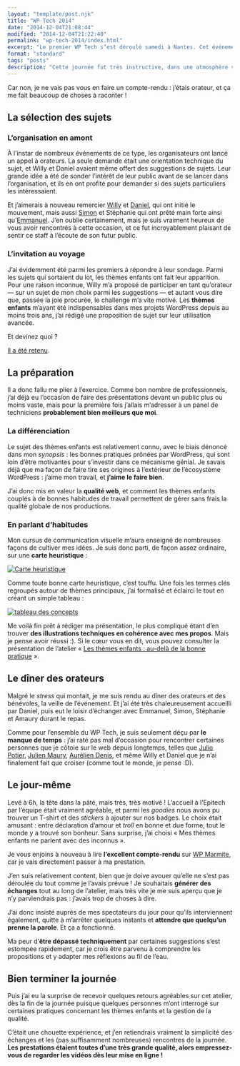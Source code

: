 ```yaml
---
layout: "template/post.njk"
title: "WP Tech 2014"
date: "2014-12-04T21:08:44"
modified: "2014-12-04T21:22:40"
permalink: "wp-tech-2014/index.html"
excerpt: "Le premier WP Tech s’est déroulé samedi à Nantes. Cet événement orienté sur la technique a été un franc succès, et pour cause&nbsp;: les organisateurs [Daniel Roch](https://www.seomix.fr) et [Willy Bahuaud](https://www.wabeo.fr) ont été extraordinaires, avec le soutien bienvenu de plusieurs bénévoles."
format: "standard"
tags: "posts"
description: "Cette journée fut très instructive, dans une atmosphère vraiment agréable. Chaque intervention m’a appris quelque chose —&nbsp;et pour en lire un compte-rendu d’excellente facture, je vous invite à lire celui de <a href=\"https://wpmarmite.com/wp-tech-2014/\">WP Marmite</a>. "
---
```

Car non, je ne vais pas vous en faire un compte-rendu&nbsp;: j’étais orateur, et ça me fait beaucoup de choses à raconter&nbsp;!

## La sélection des sujets

### L’organisation en amont

À l’instar de nombreux événements de ce type, les organisateurs ont lancé un appel à orateurs. La seule demande était une orientation technique du sujet, et Willy et Daniel avaient même offert des suggestions de sujets. Leur grande idée a été de sonder l’intérêt de leur public avant de se lancer dans l’organisation, et ils en ont profité pour demander si des sujets particuliers les intéressaient.

Et j’aimerais à nouveau remercier [Willy](https://twitter.com/willybahuaud) et [Daniel](https://twitter.com/rochdaniel), qui ont initié le mouvement, mais aussi [Simon](https://twitter.com/ToOmOo44) et Stéphanie qui ont prêté main forte ainsi qu’[Emmanuel](https://twitter.com/manooweb). J’en oublie certainement, mais je suis vraiment heureux de vous avoir rencontrés à cette occasion, et ce fut incroyablement plaisant de sentir ce staff à l’écoute de son futur public.

### L’invitation au voyage

J’ai évidemment été parmi les premiers à répondre à leur sondage. Parmi les sujets qui sortaient du lot, les thèmes enfants ont fait leur apparition. Pour une raison inconnue, Willy m’a proposé de participer en tant qu’orateur —&nbsp;sur un sujet de mon choix parmi les suggestions&nbsp;— et autant vous dire que, passée la joie procurée, le challenge m’a vite motivé. Les **thèmes enfants** m’ayant été indispensables dans mes projets WordPress depuis au moins trois ans, j’ai rédigé une proposition de sujet sur leur utilisation avancée.

Et devinez quoi&nbsp;?

[Il a été retenu](https://2014.wptech.fr/session/framework-themes-enfants/).

## La préparation

Il a donc fallu me plier à l’exercice. Comme bon nombre de professionnels, j’ai déjà eu l’occasion de faire des présentations devant un public plus ou moins vaste, mais pour la première fois j’allais m’adresser à un panel de techniciens **probablement bien meilleurs que moi**.

### La différenciation

Le sujet des thèmes enfants est relativement connu, avec le biais dénoncé dans mon _synopsis_&nbsp;: les bonnes pratiques prônées par WordPress, qui sont loin d’être motivantes pour s’investir dans ce mécanisme génial. Je savais déjà que ma façon de faire tire ses origines à l’extérieur de l’écosystème WordPress&nbsp;: j’aime mon travail, et **j’aime le faire bien**.

J’ai donc mis en valeur la **qualité web**, et comment les thèmes enfants couplés à de bonnes habitudes de travail permettent de gérer sans frais la qualité globale de nos productions.

### En parlant d’habitudes

Mon cursus de communication visuelle m’aura enseigné de nombreuses façons de cultiver mes idées. Je suis donc parti, de façon assez ordinaire, sur une **carte heuristique**&nbsp;:

[![Carte heuristique](/images/2014/12/carte-heuristique.jpg)](/images/2014/12/carte-heuristique.jpg "Carte heuristique des concepts liés à l’utilisation de thèmes enfants dans WordPress")

Comme toute bonne carte heuristique, c’est touffu. Une fois les termes clés regroupés autour de thèmes principaux, j’ai formalisé et éclairci le tout en créant un simple tableau&nbsp;:

[![tableau des concepts](/images/2014/12/tri.jpg)](/images/2014/12/tri.jpg "Tableau des concepts clés")

Me voilà fin prêt à rédiger ma présentation, le plus compliqué étant d’en trouver **des illustrations techniques en cohérence avec mes propos**. Mais je pense avoir réussi&nbsp;:). Si le cœur vous en dit, vous pouvez consulter la présentation de l’atelier «&nbsp;[Les thèmes enfants&nbsp;: au-delà de la bonne pratique](https://www.ffoodd.fr/wp-tech)&nbsp;».

## Le dîner des orateurs

Malgré le _stress_ qui montait, je me suis rendu au dîner des orateurs et des bénévoles, la veille de l’événement. Et j’ai été très chaleureusement accueilli par Daniel, puis eut le loisir d’échanger avec Emmanuel, Simon, Stéphanie et Amaury durant le repas.

Comme pour l’ensemble du WP Tech, je suis seulement déçu par **le manque de temps**&nbsp;: j’ai raté pas mal d’occasion pour rencontrer certaines personnes que je côtoie sur le web depuis longtemps, telles que [Julio Potier](https://boiteaweb.fr/), [Julien Maury](https://tweetpressfr.github.io/blog/), [Aurélien Denis](https://wpchannel.com/), et même Willy et Daniel que je n’ai finalement fait que croiser (comme tout le monde, je pense&nbsp;:D).

## Le jour-même

Levé à 6h, la tête dans la pâté, mais très, très motivé&nbsp;! L’accueil à l’Epitech par l’équipe était vraiment agréable, et parmi les _goodies_ nous avons pu trouver un T-shirt et des _stickers_ à ajouter sur nos badges. Le choix était amusant&nbsp;: entre déclaration d’amour et _troll_ en bonne et due forme, tout le monde y a trouvé son bonheur. Sans surprise, j’ai choisi «&nbsp;Mes thèmes enfants ne parlent avec des inconnus&nbsp;».

Je vous enjoins à nouveau à lire **l’excellent compte-rendu** sur [WP Marmite](https://wpmarmite.com/wp-tech-2014/), car je vais directement passer à ma prestation.

J’en suis relativement content, bien que je doive avouer qu’elle ne s’est pas déroulée du tout comme je l’avais prévue&nbsp;! Je souhaitais **générer des échanges** tout au long de l’atelier, mais très vite je me suis aperçu que je n’y parviendrais pas&nbsp;: j’avais trop de choses à dire.

J’ai donc insisté auprès de mes spectateurs du jour pour qu’ils interviennent également, quitte à m’arrêter quelques instants et **attendre que quelqu’un prenne la parole**. Et ça a fonctionné.

Ma peur d’**être dépassé techniquement** par certaines suggestions s’est estompée rapidement, car je crois être parvenu à comprendre les propositions et y adapter mes réflexions au fil de l’eau.

## Bien terminer la journée

Puis j’ai eu la surprise de recevoir quelques retours agréables sur cet atelier, dès la fin de la journée puisque quelques personnes m’ont interrogé sur certaines pratiques concernant les thèmes enfants et la gestion de la qualité.

C’était une chouette expérience, et j’en retiendrais vraiment la simplicité des échanges et les (pas suffisamment nombreuses) rencontres de la journée. **Les prestations étaient toutes d’une très grande qualité, alors empressez-vous de regarder les vidéos dès leur mise en ligne&nbsp;!**
